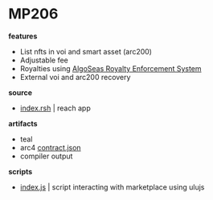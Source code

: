# MP206 

**features**

- List nfts in voi and smart asset (arc200)
- Adjustable fee
- Royalties using [AlgoSeas Royalty Enforcement System](https://docs.google.com/document/d/1x-cyLNMOm-E_ovnNdYs-B7UvRsA-bRMNqfQi_43IHXE/edit#heading=h.5maruhfqp5aw)
- External voi and arc200 recovery

**source**

- [index.rsh](https://github.com/NautilusOSS/nautilus-core/blob/main/smart-contracts/mp206/index.rsh) | reach app 

**artifacts**

- teal
- arc4 [contract.json](https://github.com/NautilusOSS/nautilus-core/blob/main/smart-contracts/mp206/artifact/contract.json)
- compiler output

**scripts**

- [index.js](https://github.com/NautilusOSS/nautilus-core/blob/main/smart-contracts/mp206/scripts/index.js) | script interacting with marketplace using ulujs
